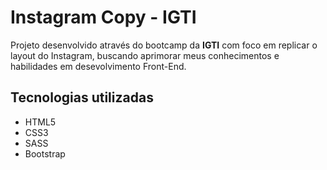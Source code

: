 # Instagram Copy - IGTI

Projeto desenvolvido através do bootcamp da **IGTI** com foco em replicar o layout do Instagram, buscando aprimorar meus conhecimentos e habilidades em desevolvimento Front-End.

## Tecnologias utilizadas

- HTML5
- CSS3
- SASS
- Bootstrap
